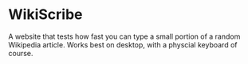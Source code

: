 # WikiScribe

A website that tests how fast you can type a small portion of a random Wikipedia article.
Works best on desktop, with a physcial keyboard of course.
